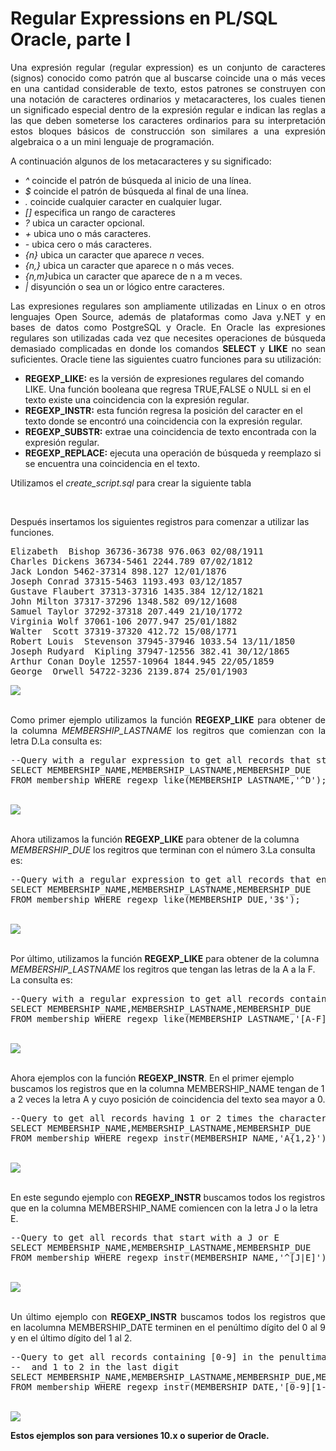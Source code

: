 # Regular Expressions en PL/SQL Oracle, parte I

<p align="justify">
Una expresión regular (regular expression) es un conjunto de caracteres (signos) conocido como patrón que al buscarse coincide una o más veces en una cantidad considerable de texto, estos patrones se construyen con una notación de caracteres ordinarios y metacaracteres, los cuales tienen un significado especial dentro de la expresión regular e indican las reglas a las que deben someterse los caracteres ordinarios para su interpretación estos bloques básicos de construcción son similares a una expresión algebraica o a un mini lenguaje de programación.</p>
<p align="justify">A continuación algunos de los metacaracteres y su significado:
<ul>
<li><i>^</i>    coincide el patrón de búsqueda al inicio de una línea.</li>
<li><i>$</i>    coincide el patrón de búsqueda al final de una línea.</li>
<li><i>.</i>    coincide cualquier caracter en cualquier lugar. </li>
<li><i>[]</i>   especifica un rango de caracteres</li>
<li><i>?</i>    ubica un caracter opcional.</li>
<li><i>+</i>    ubica uno o más caracteres.</li>
<li><i>-</i>    ubica cero o más caracteres.</li>
<li><i>{n}</i>  ubica un caracter que aparece <i>n</i> veces.</li>
<li><i>{n,}</i> ubica un caracter que aparece n o más veces.</li>
<li><i>{n,m}</i>ubica un caracter que aparece de n a m veces.</li>
<li><i>|</i>    disyunción o sea un or lógico entre caracteres.</li>
</ul>
</p>
<p align="justify">Las expresiones regulares son ampliamente utilizadas en Linux o en otros lenguajes Open Source, además de plataformas como Java y.NET y en bases de datos como PostgreSQL y Oracle.
En Oracle las expresiones regulares son utilizadas cada vez que necesites operaciones de búsqueda demasiado complicadas en donde los comandos <b>SELECT</b> y <b>LIKE</b> no sean suficientes.
Oracle tiene las siguientes cuatro funciones para su utilización:
</p>
<ul>
<li><b>REGEXP_LIKE:</b> es la versión de expresiones regulares del comando LIKE. Una función booleana que regresa TRUE,FALSE o NULL si en el texto existe una coincidencia con la expresión regular.</li>
<li><b>REGEXP_INSTR:</b> esta función regresa la posición del caracter  en el  texto donde se encontró una coincidencia con la expresión regular. </li>
<li><b>REGEXP_SUBSTR:</b> extrae una coincidencia de texto encontrada con la expresión regular.</li>
<li><b>REGEXP_REPLACE:</b> ejecuta una operación de búsqueda y reemplazo si se encuentra una coincidencia en el texto.</li>
</ul>
<p>Utilizamos el <i>create_script.sql</i> para crear la siguiente tabla</p>
<br>
<p>Después insertamos los siguientes registros para comenzar a utilizar las funciones.</p>
<pre>
Elizabeth  Bishop 36736-36738 976.063 02/08/1911
Charles Dickens 36734-5461 2244.789 07/02/1812
Jack London 5462-37314 898.127 12/01/1876
Joseph Conrad 37315-5463 1193.493 03/12/1857
Gustave Flaubert 37313-37316 1435.384 12/12/1821
John Milton 37317-37296 1348.582 09/12/1608
Samuel Taylor 37292-37318 207.449 21/10/1772
Virginia Wolf 37061-106 2077.947 25/01/1882
Walter  Scott 37319-37320 412.72 15/08/1771
Robert Louis  Stevenson 37945-37946 1033.54 13/11/1850
Joseph Rudyard  Kipling 37947-12556 382.41 30/12/1865
Arthur Conan Doyle 12557-10964 1844.945 22/05/1859
George  Orwell 54722-3236 2139.874 25/01/1903
</pre>
<div>
<IMG src="images/fig1.png">
</div><br>
<p align="justify">Como primer ejemplo utilizamos la función <b>REGEXP_LIKE</b> para obtener de la columna <i>MEMBERSHIP_LASTNAME</i>
los regitros que comienzan con la letra D.La consulta es:</p>
<div>
<pre>
--Query with a regular expression to get all records that start with D
SELECT MEMBERSHIP_NAME,MEMBERSHIP_LASTNAME,MEMBERSHIP_DUE
FROM membership WHERE regexp_like(MEMBERSHIP_LASTNAME,'^D');
</pre>
</div><br>
<div>
<IMG src="images/fig2.png">
</div>
<br>
<p>Ahora utilizamos la función <b>REGEXP_LIKE</b> para obtener de la columna <i>MEMBERSHIP_DUE</i>
los regitros que terminan con el número 3.La consulta es:</p>
<div>
<pre>
--Query with a regular expression to get all records that end with 3
SELECT MEMBERSHIP_NAME,MEMBERSHIP_LASTNAME,MEMBERSHIP_DUE
FROM membership WHERE regexp_like(MEMBERSHIP_DUE,'3$');
</pre>
</div><br>
<div>
<IMG src="images/fig3.png">
</div>
<br>
<p>Por último, utilizamos la función <b>REGEXP_LIKE</b> para obtener de la columna <i>MEMBERSHIP_LASTNAME</i>
los regitros que tengan las letras de la A a la F.  La consulta es:</p>
<div>
<pre>
--Query with a regular expression to get all records containing A to F
SELECT MEMBERSHIP_NAME,MEMBERSHIP_LASTNAME,MEMBERSHIP_DUE
FROM membership WHERE regexp_like(MEMBERSHIP_LASTNAME,'[A-F]');
</pre>
</div><br>
<div>
<IMG src="images/fig4.png">
</div><br>
<p>Ahora ejemplos con la función <b>REGEXP_INSTR</b>. En el primer ejemplo
buscamos los registros que en la columna MEMBERSHIP_NAME 
tengan de 1 a 2 veces la letra A y cuyo posición de coincidencia del texto sea mayor 
    a 0.</p>
<div>
<pre>
--Query to get all records having 1 or 2 times the character A 
SELECT MEMBERSHIP_NAME,MEMBERSHIP_LASTNAME,MEMBERSHIP_DUE
FROM membership WHERE regexp_instr(MEMBERSHIP_NAME,'A{1,2}') > 0;
</pre>
</div><br>
<div>
<IMG src="images/fig5.png">
</div><br>
<p>En este segundo ejemplo con <b>REGEXP_INSTR</b> buscamos todos los registros que en la columna 
    MEMBERSHIP_NAME comiencen con la letra J o la letra E.</p>
<div>
<pre>
--Query to get all records that start with a J or E
SELECT MEMBERSHIP_NAME,MEMBERSHIP_LASTNAME,MEMBERSHIP_DUE
FROM membership WHERE regexp_instr(MEMBERSHIP_NAME,'^[J|E]') > 0;
</pre>
</div><br>
<div>
<IMG src="images/fig6.png"
></div><br>
<p align="justify">
Un último ejemplo con <b>REGEXP_INSTR</b> buscamos todos los registros que en lacolumna MEMBERSHIP_DATE terminen en el penúltimo dígito del 0 al 9 y en el último dígito del 1 al 2.</p>
<div>
<pre>
--Query to get all records containing [0-9] in the penultimate digit
--  and 1 to 2 in the last digit 
SELECT MEMBERSHIP_NAME,MEMBERSHIP_LASTNAME,MEMBERSHIP_DUE,MEMBERSHIP_DATE
FROM membership WHERE regexp_instr(MEMBERSHIP_DATE,'[0-9][1-2]$') > 0;
</pre>
</div><br>
<div>
<IMG src="images/fig7.png">
</div>
<p>
<b>Estos ejemplos son para versiones 10.x o superior de Oracle.</b>
</p>
